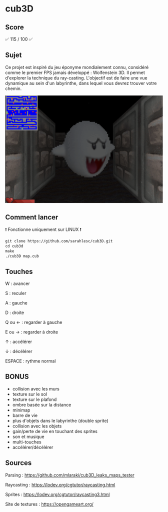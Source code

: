 # cub3D

## Score

✅ 115 / 100 ✅
## Sujet

Ce projet est inspiré du jeu éponyme mondialement connu, considéré comme le premier FPS jamais développé : Wolfenstein 3D.
Il permet d'explorer la technique du ray-casting. 
L'objectif est de faire une vue dynamique au sein d'un labyrinthe, dans lequel vous devrez trouver votre chemin.

![My cub3D Screen](./textures/boo_screen.png)

## Comment lancer

❗️ Fonctionne uniquement sur LINUX ❗️
```
git clone https://github.com/sarahlesc/cub3D.git
cd cub3d
make
./cub3D map.cub
```

## Touches

W : avancer

S : reculer

A : gauche

D : droite

Q ou ← : regarder à gauche

E ou → : regarder à droite

↑ : accélérer

↓ : décélérer

ESPACE : rythme normal

## BONUS
- collision avec les murs
- texture sur le sol
- texture sur le plafond
- ombre basée sur la distance
- minimap
- barre de vie
- plus d'objets dans le labyrinthe (double sprite)
- collision avec les objets
- gain/perte de vie en touchant des sprites
- son et musique
- multi-touches
- accélérer/décélérer

## Sources
Parsing : https://github.com/mlaraki/cub3D_leaks_maps_tester

Raycasting : https://lodev.org/cgtutor/raycasting.html

Sprites : https://lodev.org/cgtutor/raycasting3.html

Site de textures : https://opengameart.org/
